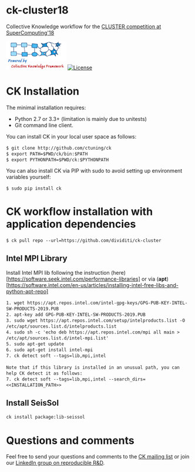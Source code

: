 # ck-cluster18
Collective Knowledge workflow for the 
[CLUSTER competition at SuperComputing'18](https://sc18.supercomputing.org/sc18-announces-selected-paper-for-next-student-cluster-competition-reproducibility-challenge)

[![logo](https://github.com/ctuning/ck-guide-images/blob/master/logo-powered-by-ck.png)](https://github.com/ctuning/ck)
[![License](https://img.shields.io/badge/License-BSD%203--Clause-blue.svg)](https://opensource.org/licenses/BSD-3-Clause)

# CK Installation

The minimal installation requires:

* Python 2.7 or 3.3+ (limitation is mainly due to unitests)
* Git command line client.

You can install CK in your local user space as follows:

```
$ git clone http://github.com/ctuning/ck
$ export PATH=$PWD/ck/bin:$PATH
$ export PYTHONPATH=$PWD/ck:$PYTHONPATH
```

You can also install CK via PIP with sudo to avoid setting up environment variables yourself:

```
$ sudo pip install ck
```

# CK workflow installation with application dependencies

```
$ ck pull repo --url=https://github.com/dividiti/ck-cluster
```

## Intel MPI Library
Install Intel MPI lib following the instruction (here)[https://software.seek.intel.com/performance-libraries]
or via (**apt**)[https://software.intel.com/en-us/articles/installing-intel-free-libs-and-python-apt-repo]

```
1. wget https://apt.repos.intel.com/intel-gpg-keys/GPG-PUB-KEY-INTEL-SW-PRODUCTS-2019.PUB
2. apt-key add GPG-PUB-KEY-INTEL-SW-PRODUCTS-2019.PUB
3. sudo wget https://apt.repos.intel.com/setup/intelproducts.list -O /etc/apt/sources.list.d/intelproducts.list
4. sudo sh -c 'echo deb https://apt.repos.intel.com/mpi all main > /etc/apt/sources.list.d/intel-mpi.list'
5. sudo apt-get update
6. sudo apt-get install intel-mpi
7. ck detect soft --tags=lib,mpi,intel

Note that if this library is installed in an unusual path, you can help CK detect it as follows:
7. ck detect soft --tags=lib,mpi,intel --search_dirs=<<INSTALLATION_PATH>>
```
## Install SeisSol

```
ck install package:lib-seissol
```

# Questions and comments

Feel free to send your questions and comments to the [CK mailing list](http://groups.google.com/group/collective-knowledge)
or join our [LinkedIn group on reproducible R&D](https://www.linkedin.com/groups?home=&gid=7433414&trk=my_groups-tile-grp).
